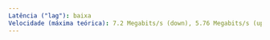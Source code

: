 ```yaml
---
Latência ("lag"): baixa
Velocidade (máxima teórica): 7.2 Megabits/s (down), 5.76 Megabits/s (up)
---
```

